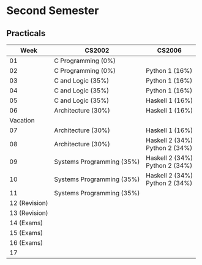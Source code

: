 # Second Semester

## Practicals

| Week          | CS2002                    | CS2006                              |
|---------------|---------------------------|-------------------------------------|
| 01            | C Programming (0%)        |                                     |
| 02            | C Programming (0%)        | Python 1 (16%)                      |
| 03            | C and Logic (35%)         | Python 1 (16%)                      |
| 04            | C and Logic (35%)         | Python 1 (16%)                      |
| 05            | C and Logic (35%)         | Haskell 1 (16%)                     |
| 06            | Architecture (30%)        | Haskell 1 (16%)                     |
| Vacation      |                           |                                     |
| 07            | Architecture (30%)        | Haskell 1 (16%)                     |
| 08            | Architecture (30%)        | Haskell 2 (34%) <br> Python 2 (34%) |
| 09            | Systems Programming (35%) | Haskell 2 (34%) <br> Python 2 (34%) |
| 10            | Systems Programming (35%) | Haskell 2 (34%) <br> Python 2 (34%) |
| 11            | Systems Programming (35%) |                                     |
| 12 (Revision)                             |                                     |
| 13 (Revision) |                           |                                     |
| 14 (Exams)    |                           |                                     |
| 15 (Exams)    |                           |                                     |
| 16 (Exams)    |                           |                                     |
| 17            |                           |                                     |
